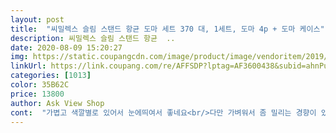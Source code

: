```yaml
---
layout: post 
title:  "씨밀렉스 슬림 스탠드 항균 도마 세트 370 대, 1세트, 도마 4p + 도마 케이스" 
description: 씨밀렉스 슬림 스탠드 항균  ..
date: 2020-08-09 15:20:27 
img: https://static.coupangcdn.com/image/product/image/vendoritem/2019/04/04/3750711720/b6480aa4-c391-4f9b-8a54-efcc9dba0a5d.jpg 
linkUrl: https://link.coupang.com/re/AFFSDP?lptag=AF3600438&subid=ahnPublicAsk&pageKey=99495963&itemId=304433848&vendorItemId=3750711720&traceid=V0-113-3d5ccdc936fe8781 
categories: [1013] 
color: 35B62C 
price: 13800 
author: Ask View Shop 
cont:  "가볍고 색깔별로 있어서 눈에띄여서 좋네요<br/>다만 가벼워서 좀 밀리는 경향이 있어 아쉬워요<br/>도마꽂이있고 종류대로 분류시켜쓸 수 있는건 좋습니다<br/>많이 파세요 ^^<br/>바닥도 미끄럽고... <br/>윗면도 미끄러워 잘 안썰리네요<br/>사용전이라사용감은 그렇고 보통  두꺼운 도마느낌하고 같을거같아요<br/>약간은 얇고 소프트할줄 알고 그래도  도마4개에 도마 케이스까지있어서 알맞읁가격으로 잘받았어요<br/>이런 실리콘인줄알고 제 차각을 했네요<br/>칼자국남는건 크게 상관없습니다<br/>" 
---
```

